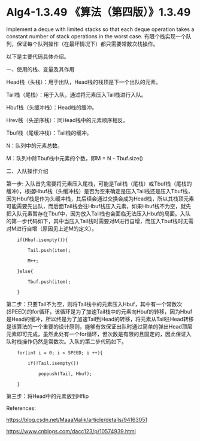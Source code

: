 # Alg4-1.3.49 《算法（第四版）》1.3.49
Implement a deque with limited stacks so that each deque operation takes a constant number of stack operations in the worst case.
有限个栈实现一个队列，保证每个队列操作（在最坏情况下）都只需要常数次栈操作。

以下是主要代码具体介绍。

一、使用的栈、变量及其作用

Head栈（头栈）：用于出队，Head栈的栈顶是下一个出队的元素。

Tail栈（尾栈）：用于入队，通过将元素压入Tail栈进行入队。

Hbuf栈（头缓冲栈）：Head栈的缓冲。

Hrev栈（头逆序栈）：同Head栈中的元素顺序相反。

Tbuf栈（尾缓冲栈）：Tail栈的缓冲。

N：队列中的元素总数。

M：队列中除Tbuf栈中元素的个数，即M = N - Tbuf.size()

二、入队操作介绍

第一步: 入队首先需要将元素压入尾栈，可能是Tail栈（尾栈）或Tbuf栈（尾栈的缓冲），根据Hbuf栈（头缓冲栈）是否为空来确定是压入Tail栈还是压入Tbuf栈，因为Hbuf栈是作为头缓冲栈，其后续会通过交换会成为Head栈，所以其栈顶元素可能需要先出队，而后面Tail栈会往Hbuf栈压入元素，如果Hbuf栈不为空，就先把入队元素暂存在Tbuf中，因为放入Tail栈也会面临无法压入Hbuf的局面。入队的第一步代码如下，其中当压入Tail栈时需要对M进行自增，而压入Tbuf栈时无需对M进行自增（原因见上述M的定义）。

        if(Hbuf.isempty()){

            Tail.push(item);
            
            M++;
            
        }else{
        
            Tbuf.push(item);
            
        }

第二步：只要Tail不为空，则将Tail栈中的元素压入Hbuf，其中有一个常数次(SPEED)的for循环，该循环是为了加速Tail栈中的元素向Hbuf的转移，因为Hbuf是Head的缓冲，所以终是为了加速Tail到Head的转移，将元素从Tail往Head转移是该算法的一个重要的设计原则，能够有效保证出队时通过简单的弹出Head顶层元素即可完成，虽然此处有一个for循环，但次数是有限的且固定的，因此保证入队时栈操作仍然是常数次。入队的第二步代码如下。

        for(int i = 0; i < SPEED; i ++){
        
            if(!Tail.isempty())
            
                poppush(Tail, Hbuf);
                
        }

第三步：将Head中的元素放到Hflip


References:

https://blog.csdn.net/MaaaMalik/article/details/94163051

https://www.cnblogs.com/dacc123/p/10574939.html
